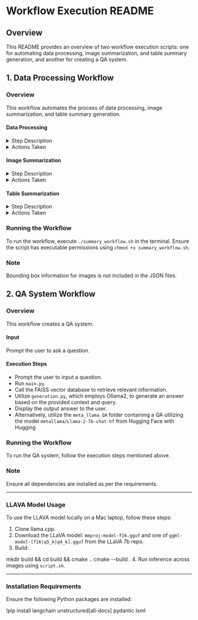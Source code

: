 # Workflow Execution README

## Overview
This README provides an overview of two workflow execution scripts: one for automating data processing, image summarization, and table summary generation, and another for creating a QA system.

## 1. Data Processing Workflow
### Overview
This workflow automates the process of data processing, image summarization, and table summary generation.

#### Data Processing
<details>
<summary>Step Description</summary>
This step involves processing data to extract images and table summaries from PDF documents.
</details>

<details>
<summary>Actions Taken</summary>
- Executed `main.py`: Processes data and generates images. Handles table summarization internally.
- Generated `document_data.json`: Contains information about extracted tables, including page numbers and bounding box coordinates.
</details>

#### Image Summarization
<details>
<summary>Step Description</summary>
Focuses on summarizing images generated during the data processing phase.
</details>

<details>
<summary>Actions Taken</summary>
- Ran `script.sh`: Processes images using the unstructured library.
- Utilized the LLAVA model for summarization: Each figure is summarized, and summaries are saved in separate text files.
- Generated JSON summaries: Summaries for figures are created using `summary_json.py`. (Filename: `summary_figure.json`)
</details>

#### Table Summarization
<details>
<summary>Step Description</summary>
Involves summarizing tables extracted during the data processing phase.
</details>

<details>
<summary>Actions Taken</summary>
- Executed the summarization module: `summarization.py` creates table summaries.
- Utilized the Chatollama model: Generates table summaries.
- Saved table summaries: Summaries are stored in JSON format. (Filename: `document_data_with_summaries.json`)
</details>

### Running the Workflow
To run the workflow, execute `./summary_workflow.sh` in the terminal. Ensure the script has executable permissions using `chmod +x summary_workflow.sh`.

### Note
Bounding box information for images is not included in the JSON files.

## 2. QA System Workflow
### Overview
This workflow creates a QA system.

#### Input
Prompt the user to ask a question.

#### Execution Steps
- Prompt the user to input a question.
- Run `main.py`.
- Call the FAISS vector database to retrieve relevant information.
- Utilize `generation.py`, which employs Ollama2, to generate an answer based on the provided context and query.
- Display the output answer to the user.
- Alternatively, utilize the `meta_llama_QA` folder containing a QA utilizing the model `metallama/Llama-2-7b-chat-hf` from Hugging Face with Hugging

### Running the Workflow
To run the QA system, follow the execution steps mentioned above.

### Note
Ensure all dependencies are installed as per the requirements.

---

### LLAVA Model Usage

To use the LLAVA model locally on a Mac laptop, follow these steps:

1. Clone llama.cpp.
2. Download the LLaVA model: `mmproj-model-f16.gguf` and one of `ggml-model-[f16|q5_k|q4_k].gguf` from the LLaVA 7b repo.
3. Build:

mkdir build && cd build && cmake ..
cmake --build .
4. Run inference across images using `script.sh`.

---

### Installation Requirements

Ensure the following Python packages are installed:

!pip install langchain unstructured[all-docs] pydantic lxml